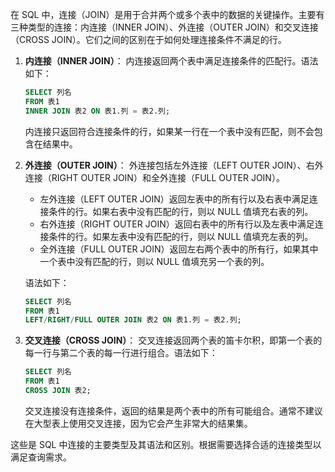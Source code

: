 在 SQL 中，连接（JOIN）是用于合并两个或多个表中的数据的关键操作。主要有三种类型的连接：内连接（INNER JOIN）、外连接（OUTER JOIN）和交叉连接（CROSS JOIN）。它们之间的区别在于如何处理连接条件不满足的行。

1. **内连接（INNER JOIN）**：
   内连接返回两个表中满足连接条件的匹配行。语法如下：
   ```sql
   SELECT 列名
   FROM 表1
   INNER JOIN 表2 ON 表1.列 = 表2.列;
   ```
   内连接只返回符合连接条件的行，如果某一行在一个表中没有匹配，则不会包含在结果中。

2. **外连接（OUTER JOIN）**：
   外连接包括左外连接（LEFT OUTER JOIN）、右外连接（RIGHT OUTER JOIN）和全外连接（FULL OUTER JOIN）。
   - 左外连接（LEFT OUTER JOIN）返回左表中的所有行以及右表中满足连接条件的行。如果右表中没有匹配的行，则以 NULL 值填充右表的列。
   - 右外连接（RIGHT OUTER JOIN）返回右表中的所有行以及左表中满足连接条件的行。如果左表中没有匹配的行，则以 NULL 值填充左表的列。
   - 全外连接（FULL OUTER JOIN）返回左右两个表中的所有行，如果其中一个表中没有匹配的行，则以 NULL 值填充另一个表的列。
   
   语法如下：
   ```sql
   SELECT 列名
   FROM 表1
   LEFT/RIGHT/FULL OUTER JOIN 表2 ON 表1.列 = 表2.列;
   ```
   
3. **交叉连接（CROSS JOIN）**：
   交叉连接返回两个表的笛卡尔积，即第一个表的每一行与第二个表的每一行进行组合。语法如下：
   ```sql
   SELECT 列名
   FROM 表1
   CROSS JOIN 表2;
   ```
   交叉连接没有连接条件，返回的结果是两个表中的所有可能组合。通常不建议在大型表上使用交叉连接，因为它会产生非常大的结果集。

这些是 SQL 中连接的主要类型及其语法和区别。根据需要选择合适的连接类型以满足查询需求。
